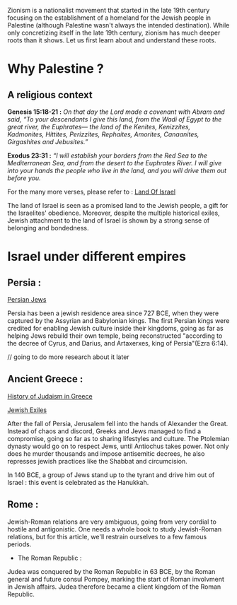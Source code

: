 

Zionism is a nationalist movement that started in the late 19th century focusing on the establishment of a homeland for the Jewish people in Palestine (although Palestine wasn't always the intended destination). While only concretizing itself in the late 19th century, zionism has much deeper roots than it shows. Let us first learn about and understand these roots.  



# Why Palestine ?



## A religious context 

**Genesis 15:18-21 :** *On that day the Lord made a covenant with Abram and said, “To your descendants I give this land, from the Wadi of Egypt to the great river, the Euphrates— the land of the Kenites, Kenizzites, Kadmonites, Hittites, Perizzites, Rephaites, Amorites, Canaanites, Girgashites and Jebusites.”*




**Exodus 23:31 :** *“I will establish your borders from the Red Sea to the Mediterranean Sea, and from the desert to the Euphrates River. I will give into your hands the people who live in the land, and you will drive them out before you.*


For the many more verses, please refer to : [Land Of Israel](https://en.wikipedia.org/wiki/Land_of_Israel#Biblical_borders)




The land of Israel is seen as a promised land to the Jewish people, a gift for the Israelites' obedience. Moreover, despite the multiple historical exiles, Jewish attachment to the land of Israel is shown by a strong sense of belonging and bondedness. 



# Israel under different empires

## Persia :

[Persian Jews](https://en.wikipedia.org/wiki/Persian_Jews)

Persia has been a jewish residence area since 727 BCE, when they were captured by the Assyrian and Babylonian kings. The first Persian kings were credited for enabling Jewish culture inside their kingdoms, going as far as helping Jews rebuild their own temple, being reconstructed "according to the decree of Cyrus, and Darius, and Artaxerxes, king of Persia"(Ezra 6:14).


// going to do more research about it later




## Ancient Greece : ##


[History of Judaism in Greece](https://en.wikipedia.org/wiki/History_of_the_Jews_in_Greece#History_of_Judaism_in_Greece)

[Jewish Exiles](https://www.chabad.org/library/article_cdo/aid/3671017/jewish/Discover-the-Four-Exiles-of-the-Jewish-People.htm)


After the fall of Persia, Jerusalem fell into the hands of Alexander the Great. Instead of chaos and discord, Greeks and Jews managed to find a compromise, going so far as to sharing lifestyles and culture. The Ptolemian dynasty would go on to respect Jews, until Antiochus takes power. Not only does he murder thousands and impose antisemitic decrees, he also represses jewish practices like the Shabbat and circumcision.

In 140 BCE, a group of Jews stand up to the tyrant and drive him out of Israel : this event is celebrated as the Hanukkah.


## Rome : ##

Jewish-Roman relations are very ambiguous, going from very cordial to hostile and antigonistic. One needs a whole book to study Jewish-Roman relations, but for this article, we'll restrain ourselves to a few famous periods. 

-  The Roman Republic :

Judea was conquered by the Roman Republic in 63 BCE, by the Roman general and future consul Pompey, marking the start of Roman involvment in Jewish affairs. Judea therefore became a client kingdom of the Roman Republic.